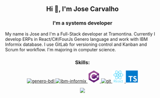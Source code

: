 <h2 align="center">Hi 👋, I'm Jose Carvalho</h2>
<h3 align="center"> I'm a systems developer</h3>

My name is Jose and I'm a Full-Stack developer at Tramontina. Currently I develop ERPs in React/C#/FourJs Genero
language and work with IBM Informix database. I use GitLab for versioning control and Kanban and Scrum for
workflow. I'm majoring in computer science.

<div align="center">
   <h3>Skills:</h3>
   <p>
      <a href="https://4js.com" target="_blank" rel="noreferrer"> 
         <img
            src="https://avatars.githubusercontent.com/u/15048951?s=200&amp;v=4" 
            alt="genero-bdl"
            width="40" 
            height="40" /> 
      </a>
      <a href="https://www.ibm.com/products/informix" target="_blank" rel="noreferrer">
         <img
            src="https://horusinfo.com.br/wp-content/uploads/2017/05/IBM-DB2.png"
            alt="ibm-informix" 
            width="40" 
            height="40" />
      </a>
      <a href="https://learn.microsoft.com/pt-br/dotnet/csharp/" target="_blank" rel="noreferrer">
         <img
            src="https://raw.githubusercontent.com/devicons/devicon/master/icons/csharp/csharp-original.svg"
            alt="csharp"
            width="40" 
            height="40" /> 
      </a>
      <a href="https://git-scm.com/" target="_blank" rel="noreferrer">
         <img
            src="https://www.vectorlogo.zone/logos/git-scm/git-scm-icon.svg" 
            alt="git" 
            width="40"
            height="40" /> 
      </a>
      <a href="https://reactjs.org/" target="_blank" rel="noreferrer">
         <img
            src="https://raw.githubusercontent.com/devicons/devicon/master/icons/react/react-original-wordmark.svg"
            alt="react" 
            width="40" 
            height="40" /> 
      </a>
      <a href="https://www.typescriptlang.org/" target="_blank" rel="noreferrer"> 
         <img
            src="https://raw.githubusercontent.com/devicons/devicon/master/icons/typescript/typescript-original.svg"
            alt="typescript" 
            width="40" 
            height="40" /> </a>
   </p>
   <div align="center">
      <a href="https://github.com/josevcarvalho?tab=repositories">
         <img 
            height=150
            src="https://github-readme-stats.vercel.app/api/top-langs/?username=josevcarvalho&layout=compact&hide_border=true&title_color=F0F6FC&text_color=c9d1d9&bg_color=0d1117" />
     </a>
</div>

